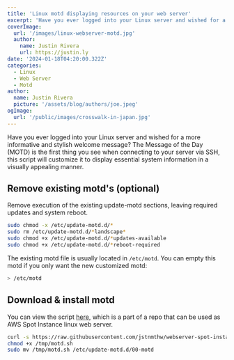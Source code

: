 ```yaml
---
title: 'Linux motd displaying resources on your web server'
excerpt: 'Have you ever logged into your Linux server and wished for a more informative and stylish welcome message? The Message of the Day (MOTD) is the first thing you see when connecting to your server via SSH, this script will customize it to display essential system information in a visually appealing manner.'
coverImage:
  url: '/images/linux-webserver-motd.jpg'
  author:
    name: Justin Rivera
    url: https://justin.ly
date: '2024-01-18T04:20:00.322Z'
categories:
  - Linux
  - Web Server
  - Motd
author:
  name: Justin Rivera
  picture: '/assets/blog/authors/joe.jpeg'
ogImage:
  url: '/public/images/crosswalk-in-japan.jpg'
---
```


Have you ever logged into your Linux server and wished for a more informative and stylish welcome message? The Message of the Day (MOTD) is the first thing you see when connecting to your server via SSH, this script will customize it to display essential system information in a visually appealing manner.

## Remove existing motd's (optional)

Remove execution of the existing update-motd sections, leaving required updates and system reboot.

```sh
sudo chmod -x /etc/update-motd.d/*
sudo rm /etc/update-motd.d/*landscape*
sudo chmod +x /etc/update-motd.d/*updates-available
sudo chmod +x /etc/update-motd.d/*reboot-required
```

The existing motd file is usually located in `/etc/motd`. You can empty this motd if you only want the new customized motd:

```sh
> /etc/motd
```

## Download &amp; install motd

You can view the script [here](https://raw.githubusercontent.com/jstnmthw/webserver-spot-instance/master/motd.sh), which is a part of a repo that can be used as AWS Spot Instance linux web server.

```sh
curl -s https://raw.githubusercontent.com/jstnmthw/webserver-spot-instance/master/motd.sh > /tmp/motd.sh
chmod +x /tmp/motd.sh
sudo mv /tmp/motd.sh /etc/update-motd.d/00-motd
```

